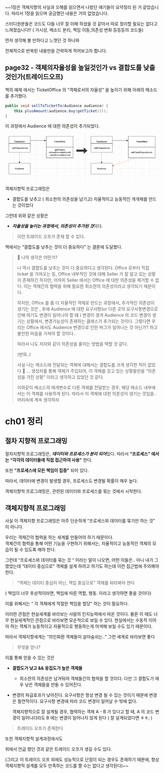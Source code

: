~~1장은 객체지향의 사실과 오해를 읽으면서 나왔던 얘기들이 요약정리 된 거 같았습니다.
따라서 1장을 읽으며 궁금했던 내용은 거의 없었습니다.

스터디원분들은 코드도 다들 너무 잘 이해 하셨을 것 같아서 따로 정리할 필요는 없다고 느껴졌습니다!! ( 가시성, 메소드 분리, 책임 이동,의존성 변화  등등등의 코드들)

먼저 생각해 볼 만하다고 느꼇던 것 하나와

전체적으로 반복된 내용만을 간략하게 적어보고자 합니다.

## page32 - 객체의자율성을 높일것인가 vs 결합도를 낮출 것인가(트레이드오프)

책의 예제 에서는 TicketOffice 의 “객체로서의 자율성" 을 높이기 위해 아래의 메소드 를 추가했다.

```java
public void sellToTicketTo(Audience audience) {
	this.plusAmount(audience.buy(getTicket()));
}
```

이 과정에서 Audience 에 대한 의존성이 추가되었다.

![img.png](img.png)

객체지향적 프로그래밍은

- 결합도를 낮추고 ( 최소한의 의존성을 남기고) 자율적이고 능동적인 개개체를 만드는 것이었다

그런데 위와 같은 상황은

- ***자율성을 높이는 과정에서, 의존성이 추가된 것***이다.

> 이런 트레이드 오프가 존재 할 수 있다.
>

책에서는 “결합도를 낮추는 것이 더 중요하다" 는 결론에 도달했다.

> 🤔 나의 생각은 어떤가?
>
>
> 나 역시 결합도를 낮추는 것이 더 중요하다고 생각된다. Office 로부터 직접 ticket 을 가져오는 등, Office 내부적인 것에 대해 Seller 가 잘 알고 있는 상황이 존재하긴 하지만, 어차피 Seller 에서는 Office 에 대한 의존성을 제거할 수 없다. 이는 객체간의 협력을 위해 필요한 최소한의 의존성이라고 생각되기 때문이다.
>
> 하지만, Office 를 좀 더 자율적인 객체로 만드는 과정에서, 추가적인 의존성이 생기는 것은 , 후에 Audience 에 대한 요구사항(or 다른 곳의 요구사항변경으로 인해 여기도 변경이 일어나야 할 떄 ) 변경이 생겨 Audience 의 코드 변경이 생기는 상황에서, 변경가능성이 존재하는 클래스가 추가되는 것이다.  그렇다면 우리는 Office 에서도 Audience 변경으로 인한 버그가 일어나는 것 아닌가? 하고 불안한 마음을 가져야 할 것이다..
>
> 따라서 나도 저자와 같이 의존성을 줄이는 방법을 택할 것 같다.
>
> (번외..)
>
> 사실 나는 메소드에 전달되는 객체에 대해서는 결합도를 크게 생각한 적이 없었다 🥲 … 생성자를 통해 객체가 주입되어, 이 객체를 갖고 있는 상황들만을 “의존성을 가진 상황" 이라고 생각하고 있었던 것 같다.
>
> 이와같이 메소드의 매개변수로 다른 객체를 전달받는 경우, 해당 메소드 내부에서는 이 객체를 사용하게 된다. 따라서 이 객체에 대한 의존성이 생기는 것임을.. 머리속에 계속 생각하자
>

# ch01 정리

## 절차 지향적 프로그래밍

절차지향적 프로그래밍은, ***데이터와 프로세스가 분리 되어***있다. 따라서 **“프로세스" 에서는 “각각의 데이터들에 직접 접근하여 사용"** 한다.

또한 **“프로세스에 모든 책임이 집중"** 되어 있다.

따라서, 데이터에 변경이 발생할 경우, 프로세스도 변경될 확률이 매우 높다.

객체지향적 프로그래밍은, 관련된 데이터와 프로세스를 묶는 것에서 시작한다.

## 객체지향적 프로그래밍

사실 이 객체지향 프로그래밍은 아주 단순하게 “프로세스와 데이터를 묶기만 하는 것" 이 아니다.

우리는 객체간의 협력을 하는 세계를 만들어야 하기 때문이다.  
객체간의 협력을 통해 어떤 기능을 구현하기 위해서는, 자율적이고 능동적인 객체의 모습이 될 수 있도록 해야 한다.

그런데 “프로세스와 데이터를 묶는 것 “ 이라는 말이 나오면, 어떤 이들은.. 아니 내가 그랬었는데 “데이터 중심으로" 객체를 설계 하려고 하기도 하는데 이런 접근법에 주의해야한다.
> “객체는 데이터 중심이 아닌, 책임 중심으로" 객체를 바라봐야 한다

( 책임이 너무 추상적이라면, 책임에 따른 역할, 행동. 이라고 생각하면 좋을 것이다)

이를 위해서는 “ 각 객체에게 적절한 책임을 할당" 하는 것이 필요하다.

이러한 관점은 현실세계를 바라보는 사람의 인지능력에서 따온 것이다. 물론 이 때도 너무 현실세계적인 관점으로 바라보면 모순적으로 보일 수 있다. 현실에서는 수동적 이어야 하는 객체가 능동적이고 자율적으로 행동하는게 어색해 보일 수도 있기 때문이다.

따라서 객체지향세계는 “의인화환 객체들이 살아숨쉬는..” 그런 세계로 바라보면 좋다

>  무엇을 얻나?

이를 통해 얻을 수 있는 것은

- **결합도가 낮고 && 응집도가 높은 객체들**
  - 최소한의 의존성은 남겨둬야 객체들간의 협력을 할 것이다. 다만 그 결합도가 매우 낮은 객체들을 만들 수 있어진다.
- 변경의 파급효과가 낮아진다. 요구사항은 항상 변경 될 수 있는 것이기 때문에 변경은 필연적이다. 요구사항 변경에 따라 코드 변경이 일어날 수 밖에 없다.

  객체지향적으로 잘 설계될 경우, 협력하는 객체 A - B 가 있다고 할 때, A 의 코드 변경이 일어나더라도 B 에는 변경이 일어나지 않게 된다 ( 잘 설계되었다면 ㅎㅎ; )

> 트레이드 오프가 존재한다

또한 객체지향적 설계과정에서도

위에서 언급 했던 것과 같은 트레이드 오프가 생길 수도 있다.

(그리고 이 트레이드 오프 외에도 성능적으로 단점이 되는 경우도 존재하기 때문에, 항상 객체지향적 설계를 모두 만족하는 코드를 짤 수는 없다고 생각된다)~~